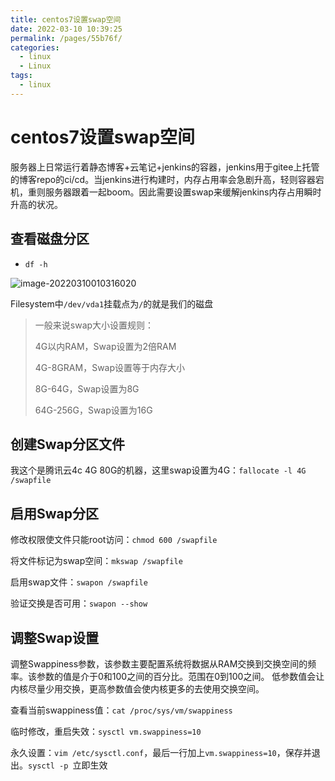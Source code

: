 ```yaml
---
title: centos7设置swap空间
date: 2022-03-10 10:39:25
permalink: /pages/55b76f/
categories: 
  - linux
  - Linux
tags: 
  - linux
---
```

# centos7设置swap空间

服务器上日常运行着静态博客+云笔记+jenkins的容器，jenkins用于gitee上托管的博客repo的ci/cd。当jenkins进行构建时，内存占用率会急剧升高，轻则容器宕机，重则服务器跟着一起boom。因此需要设置swap来缓解jenkins内存占用瞬时升高的状况。



## 查看磁盘分区

- `df -h`

![image-20220310010316020](https://io.storyxc.com/blog/image-20220310010316020.png)

Filesystem中`/dev/vda1`挂载点为`/`的就是我们的磁盘

> 一般来说swap大小设置规则：
>
> 4G以内RAM，Swap设置为2倍RAM
>
> 4G-8GRAM，Swap设置等于内存大小
>
> 8G-64G，Swap设置为8G
>
> 64G-256G，Swap设置为16G

## 创建Swap分区文件

我这个是腾讯云4c 4G 80G的机器，这里swap设置为4G：`fallocate -l 4G /swapfile`

## 启用Swap分区

修改权限使文件只能root访问：`chmod 600 /swapfile`

将文件标记为swap空间：`mkswap /swapfile`

启用swap文件：`swapon /swapfile`

验证交换是否可用：`swapon --show`



## 调整Swap设置

调整Swappiness参数，该参数主要配置系统将数据从RAM交换到交换空间的频率。该参数的值是介于0和100之间的百分比。范围在0到100之间。 低参数值会让内核尽量少用交换，更高参数值会使内核更多的去使用交换空间。

查看当前swappiness值：`cat /proc/sys/vm/swappiness`

临时修改，重启失效：`sysctl vm.swappiness=10`

永久设置：`vim /etc/sysctl.conf`，最后一行加上`vm.swappiness=10`，保存并退出。`sysctl -p `立即生效
